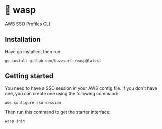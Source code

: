 # 🐝 wasp

AWS SSO Profiles CLI

## Installation

Have go installed, then run

```
go install github.com/buzzsurfr/wasp@latest
```

## Getting started

You need to have a SSO session in your AWS config file. If you don't have one, you can create one using the following command:

```
aws configure sso-session
```

Then run this command to get the starter interface:

```
wasp init
```